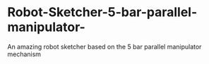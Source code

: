 # Robot-Sketcher-5-bar-parallel-manipulator-
An amazing robot sketcher based on the 5 bar parallel manipulator mechanism
